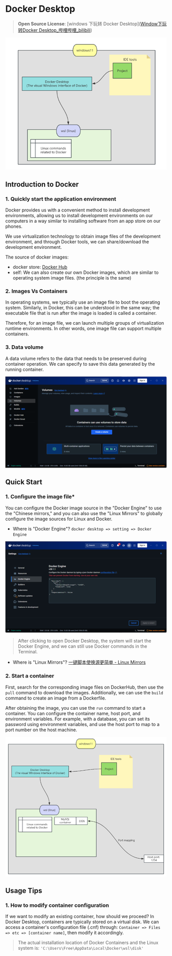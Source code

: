 # Docker Desktop

> **Open Source License**: [windows 下玩转 Docker Desktop]([Window下玩转Docker Desktop_哔哩哔哩_bilibili](https://www.bilibili.com/video/BV19z421Y7Nn/?spm_id_from=333.337.search-card.all.click&vd_source=91e9878676c7a5f3f24d1d4fb2cba597))

![image-20250714140700102](./images/image-20250714140700102.png)

## Introduction to Docker

### 1. Quickly start the application environment

Docker provides us with a convenient method to install development  environments, allowing us to install development environments on our computers in a way similar to installing software from an app store on our phones.

We use virtualization technology to obtain image files of the development environment, and through Docker tools, we can share/download the development environment.

The source of docker images:

+ docker store: [Docker Hub](https://hub.docker.com)
+ self: We can also create our own Docker images, which are similar to operating system image files. (the principle is the same)



### 2. Images Vs Containers

In operating systems, we typically use an image file to boot the operating system. Similarly, in Docker, this can be understood in the same way; the executable file that is run after the image is loaded is called a container.

Therefore, for an image file, we can launch multiple groups of virtualization runtime environments. In other words, one image file can support multiple containers.



### 3. Data volume

A data volume refers to the data that needs to be preserved during container operation. We can specify to save this data generated by the running container.

![image-20250714143301241](./images/image-20250714143301241.png)





## Quick Start

### 1. Configure the image file*

You can configure the Docker image source in the "Docker Engine" to use the "Chinese mirrors," and you can also use the "Linux Mirrors" to globally configure the image sources for Linux and Docker.

+ Where is "Docker Engine"?   `docker desktop => setting => Docker Engine`

![image-20250714143834472](./images/image-20250714143834472.png)

> After clicking to open Docker Desktop, the system will start the Docker Engine, and we can still use Docker commands in the Terminal.

+ Where is "Linux Mirrors"?  [一键脚本使换源更简单 - Linux Mirrors](https://linuxmirrors.cn/)



### 2. Start a container

First, search for the corresponding image files on DockerHub, then use the `pull` command to download the images. Additionally, we can use the `build` command to create an image from a Dockerfile.

After obtaining the image, you can use the `run` command to start a container. You can configure the container name, host port, and environment variables. For example, with a database, you can set its password using environment variables, and use the host port to map to a port number on the host machine.

![image-20250715192532634](./images/image-20250715192532634.png)



## Usage Tips

### 1. How to modify container configuration

If we want to modify an existing container, how should we proceed? In Docker Desktop, containers are typically stored on a virtual disk. We can access a container's configuration file (.cnf) through: `Container => Files => etc => [container name]`, then modify it accordingly.

> The actual installation location of Docker Containers and the Linux system is:
> `'C:\Users\Free\AppData\Local\Docker\wsl\disk'`



